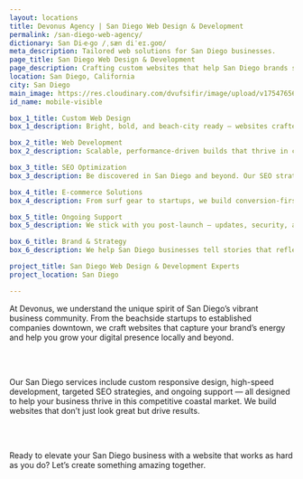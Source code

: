 ```yaml
---
layout: locations
title: Devonus Agency | San Diego Web Design & Development
permalink: /san-diego-web-agency/
dictionary: San Di‧e‧go /ˌsæn diˈeɪ.ɡoʊ/
meta_description: Tailored web solutions for San Diego businesses.
page_title: San Diego Web Design & Development
page_description: Crafting custom websites that help San Diego brands stand out online.
location: San Diego, California
city: San Diego
main_image: https://res.cloudinary.com/dvufsifir/image/upload/v1754765646/san-diego_qaoewo.webp
id_name: mobile-visible

box_1_title: Custom Web Design
box_1_description: Bright, bold, and beach-city ready — websites crafted for San Diego brands who want to make waves.

box_2_title: Web Development
box_2_description: Scalable, performance-driven builds that thrive in competitive, fast-moving markets.

box_3_title: SEO Optimization
box_3_description: Be discovered in San Diego and beyond. Our SEO strategies attract the right traffic, right where it matters.

box_4_title: E-commerce Solutions
box_4_description: From surf gear to startups, we build conversion-first online stores for San Diego sellers.

box_5_title: Ongoing Support
box_5_description: We stick with you post-launch — updates, security, and site health all handled.

box_6_title: Brand & Strategy
box_6_description: We help San Diego businesses tell stories that reflect their unique vibe and scale with purpose.

project_title: San Diego Web Design & Development Experts  
project_location: San Diego

---
```


At Devonus, we understand the unique spirit of San Diego’s vibrant business community. From the beachside startups to established companies downtown, we craft websites that capture your brand’s energy and help you grow your digital presence locally and beyond.

<br>  
<br>

Our San Diego services include custom responsive design, high-speed development, targeted SEO strategies, and ongoing support — all designed to help your business thrive in this competitive coastal market. We build websites that don’t just look great but drive results.

<br>  
<br>

Ready to elevate your San Diego business with a website that works as hard as you do? Let’s create something amazing together.
